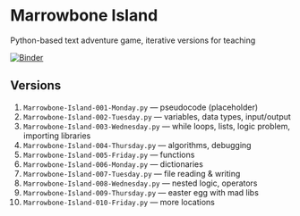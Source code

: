 # Marrowbone Island 

Python-based text adventure game, iterative versions for teaching

[![Binder](https://mybinder.org/badge_logo.svg)](https://mybinder.org/v2/gh/meggatron/marrowbone-island/HEAD?filepath=main.py)


## Versions

1. `Marrowbone-Island-001-Monday.py` — pseudocode (placeholder)
2. `Marrowbone-Island-002-Tuesday.py` — variables, data types, input/output
3. `Marrowbone-Island-003-Wednesday.py` — while loops, lists, logic problem, importing libraries
4. `Marrowbone-Island-004-Thursday.py` — algorithms, debugging
5. `Marrowbone-Island-005-Friday.py` — functions
6. `Marrowbone-Island-006-Monday.py` — dictionaries
7. `Marrowbone-Island-007-Tuesday.py` — file reading & writing
8. `Marrowbone-Island-008-Wednesday.py` — nested logic, operators
9. `Marrowbone-Island-009-Thursday.py` — easter egg with mad libs
10. `Marrowbone-Island-010-Friday.py` — more locations
